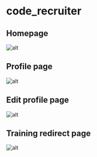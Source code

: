 # code_recruiter

## Homepage
![alt](https://i.gyazo.com/b346887ef7dc62ff8e938193ad8f5ba7.png)

## Profile page
![alt](https://i.gyazo.com/c0b0950f46ef602a392f64f0eadc732e.png)

## Edit profile page
![alt](https://i.gyazo.com/2861090811624ed3157c6e9432235d57.png)

## Training redirect page
![alt](https://i.gyazo.com/5868669b657dead2f18b3711899f3d9d.png)

